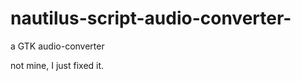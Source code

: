 nautilus-script-audio-converter-
================================

a GTK audio-converter

not mine, I just fixed it.
